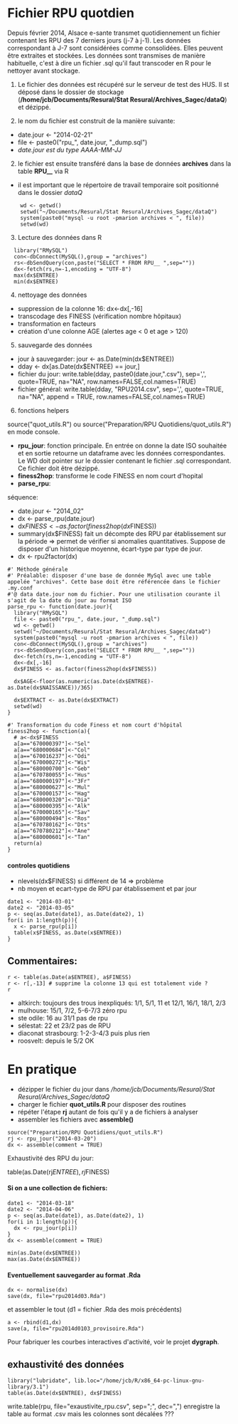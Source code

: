 Fichier RPU quotdien
========================================================

Depuis février 2014, Alsace e-sante transmet quotidiennement un fichier contenant les RPU des 7 derniers jours (j-7 à j-1). Les données correspondant à J-7 sont considérées comme consolidées. Elles peuvent être extraites et stockées. Les données sont transmises de manière habituelle, c'est à dire un fichier .sql qu'il faut transcoder en R pour le nettoyer avant stockage.

1. Le fichier des données est récupéré sur le serveur de test des HUS. Il st déposé dans le dossier de stockage (**/home/jcb/Documents/Resural/Stat Resural/Archives_Sagec/dataQ**) et dézippé.

2. le nom du fichier est construit de la manière suivante:
  - date.jour <- "2014-02-21"
  - file <- paste0("rpu_", date.jour, "_dump.sql")
  - *date.jour est du type AAAA-MM-JJ*

2. le fichier est ensuite transféré dans la base de données **archives** dans la table **RPU__** via R
  - il est important que le répertoire de travail temporaire soit positionné dans le dossier *dataQ*
```{}
    wd <- getwd()
    setwd("~/Documents/Resural/Stat Resural/Archives_Sagec/dataQ")
    system(paste0("mysql -u root -pmarion archives < ", file))
    setwd(wd)
```

3. Lecture des données dans R
```{}
  library("RMySQL")
  con<-dbConnect(MySQL(),group = "archives")
  rs<-dbSendQuery(con,paste("SELECT * FROM RPU__ ",sep=""))
  dx<-fetch(rs,n=-1,encoding = "UTF-8")
  max(dx$ENTREE)
  min(dx$ENTREE)
```

4. nettoyage des données
  - suppression de la colonne 16: dx<-dx[,-16]
  - transcodage des FINESS (vérification nombre hôpitaux)
  - transformation en facteurs
  - création  d'une colonne AGE (alertes age < 0 et age > 120)
  
5. sauvegarde des données
  - jour à sauvegarder: jour <- as.Date(min(dx$ENTREE))
  - dday <- dx[as.Date(dx$ENTREE) == jour,]
  - fichier du jour: write.table(dday, paste0(date.jour,".csv"), sep=',', quote=TRUE, na="NA", row.names=FALSE,col.names=TRUE)
  - fichier général: write.table(dday, "RPU2014.csv", sep=',', quote=TRUE, na="NA", append = TRUE, row.names=FALSE,col.names=TRUE)

6. fonctions helpers

source("quot_utils.R") ou source("Preparation/RPU Quotidiens/quot_utils.R") en mode console.

- **rpu_jour**: fonction principale. En entrée on donne la date ISO souhaitée et en sortie retourne un dataframe avec les données correspondantes. Le WD doit pointer sur le dossier contenant le fichier .sql correspondant. Ce fichier doit être dézippé.
- **finess2hop**: transforme le code FINESS en nom court d'hopital
- **parse_rpu**: 

séquence:

- date.jour <- "2014_02"
- dx <- parse_rpu(date.jour)
- dx$FINESS <- as.factor(finess2hop(dx$FINESS))
- summary(dx$FINESS) fait un décompte des RPU par établissement sur la période => permet de vérifier si anomalies quantitatives. Suppose de disposer d'un historique moyenne, écart-type par type de jour.
- dx <- rpu2factor(dx)

```{}
#' Méthode générale
#' Préalable: disposer d'une base de donnée MySql avec une table appelée "archives". Cette base doit être référencée dans le fichier .my.conf
#'@ data date.jour nom du fichier. Pour une utilisation courante il s'agit de la date du jour au format ISO
parse_rpu <- function(date.jour){
  library("RMySQL")
  file <- paste0("rpu_", date.jour, "_dump.sql")
  wd <- getwd()
  setwd("~/Documents/Resural/Stat Resural/Archives_Sagec/dataQ")
  system(paste0("mysql -u root -pmarion archives < ", file))
  con<-dbConnect(MySQL(),group = "archives")
  rs<-dbSendQuery(con,paste("SELECT * FROM RPU__ ",sep=""))
  dx<-fetch(rs,n=-1,encoding = "UTF-8")
  dx<-dx[,-16]
  dx$FINESS <- as.factor(finess2hop(dx$FINESS))
  
  dx$AGE<-floor(as.numeric(as.Date(dx$ENTREE)-as.Date(dx$NAISSANCE))/365)
  
  dx$EXTRACT <- as.Date(dx$EXTRACT)
  setwd(wd)
}

#' Transformation du code Finess et nom court d'hôpital
finess2hop <- function(a){
  # a<-dx$FINESS
  a[a=="670000397"]<-"Sel"
  a[a=="680000684"]<-"Col"
  a[a=="670016237"]<-"Odi"
  a[a=="670000272"]<-"Wis"
  a[a=="680000700"]<-"Geb"
  a[a=="670780055"]<-"Hus"
  a[a=="680000197"]<-"3Fr"
  a[a=="680000627"]<-"Mul"
  a[a=="670000157"]<-"Hag"
  a[a=="680000320"]<-"Dia"
  a[a=="680000395"]<-"Alk"
  a[a=="670000165"]<-"Sav"
  a[a=="680000494"]<-"Ros"
  a[a=="670780162"]<-"Dts"
  a[a=="670780212"]<-"Ane"
  a[a=="680000601"]<-"Tan"
  return(a)
}
```

#### controles quotidiens
- nlevels(dx$FINESS) si différent de 14 => problème
- nb moyen et ecart-type de RPU par établissement et par jour

```{}
date1 <- "2014-03-01"
date2 <- "2014-03-05"
p <- seq(as.Date(date1), as.Date(date2), 1)
for(i in 1:length(p)){
  x <- parse_rpu(p[i])
  table(x$FINESS, as.Date(x$ENTREE))
}
```
Commentaires:
-------------
```{}
r <- table(as.Date(a$ENTREE), a$FINESS)
r <- r[,-13] # supprime la colonne 13 qui est totalement vide ?
r
```

- altkirch: toujours des trous inexpliqués: 1/1, 5/1, 11 et 12/1, 16/1, 18/1, 2/3
- mulhouse: 15/1, 7/2, 5-6-7/3 zéro rpu
- ste odile: 16 au 31/1 pas de rpu
- sélestat: 22 et 23/2 pas de RPU
- diaconat strasbourg: 1-2-3-4/3 puis plus rien
- roosvelt: depuis le 5/2 OK

En pratique
===========

- dézipper le fichier du jour dans */home/jcb/Documents/Resural/Stat Resural/Archives_Sagec/dataQ*
- charger le fichier **quot_utils.R** pour disposer des routines
- répéter l'étape **rj** autant de fois qu'il y a de fichiers à analyser
- assembler les fichiers avec **assemble()**

```{}
source("Preparation/RPU Quotidiens/quot_utils.R")
rj <- rpu_jour("2014-03-20")
dx <- assemble(comment = TRUE)
```
Exhaustivité des RPU du jour:

table(as.Date(rj$ENTREE), rj$FINESS)

#### Si on a une collection de fichiers:
```{}
date1 <- "2014-03-18"
date2 <- "2014-04-06"
p <- seq(as.Date(date1), as.Date(date2), 1)
for(i in 1:length(p)){
  dx <- rpu_jour(p[i])
}
dx <- assemble(comment = TRUE)

min(as.Date(dx$ENTREE))
max(as.Date(dx$ENTREE))
```

#### Eventuellement sauvegarder au format .Rda
```{}
dx <- normalise(dx)
save(dx, file="rpu2014d03.Rda")
```
et assembler le tout (d1 = fichier .Rda des mois précédents)
```{}
a <- rbind(d1,dx)
save(a, file="rpu2014d0103_provisoire.Rda")
```
Pour fabriquer les courbes interactives d'activité, voir le projet **dygraph**.

exhaustivité des données
------------------------

```{}
library("lubridate", lib.loc="/home/jcb/R/x86_64-pc-linux-gnu-library/3.1")
table(as.Date(dx$ENTREE), dx$FINESS)
```
write.table(rpu, file="exaustivite_rpu.csv", sep=";", dec=",") enregistre la table au format .csv mais les colonnes sont décalées ???
